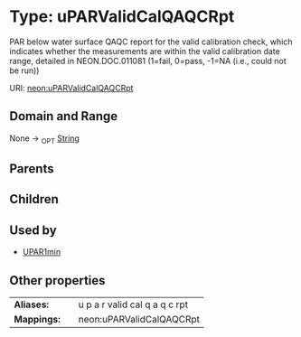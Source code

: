 
# Type: uPARValidCalQAQCRpt


PAR below water surface QAQC report for the valid calibration check, which indicates whether the measurements are within the valid calibration date range, detailed in NEON.DOC.011081 (1=fail, 0=pass, -1=NA (i.e., could not be run))

URI: [neon:uPARValidCalQAQCRpt](https://data.neonscience.org/uPARValidCalQAQCRpt)


## Domain and Range

None ->  <sub>OPT</sub> [String](types/String.md)

## Parents


## Children


## Used by

 * [UPAR1min](UPAR1min.md)

## Other properties

|  |  |  |
| --- | --- | --- |
| **Aliases:** | | u p a r valid cal q a q c rpt |
| **Mappings:** | | neon:uPARValidCalQAQCRpt |

